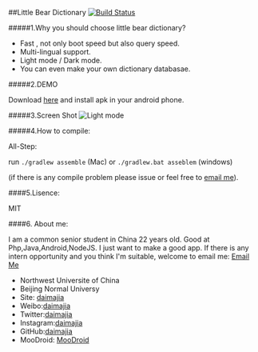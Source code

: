 ##Little Bear Dictionary  [![Build Status](https://travis-ci.org/daimajia/little-bear-dictionary.png?branch=master)](https://travis-ci.org/daimajia/little-bear-dictionary)

#####1.Why you should choose little bear dictionary?

*	Fast , not only boot speed but also query speed.
*	Multi-lingual support.
*	Light mode / Dark mode.
*	You can even make your own dictionary databasae.

#####2.DEMO

Download [here](http://jmp.sh/nTPtYxW) and install apk in your android phone.


#####3.Screen Shot
![Light mode](http://ww2.sinaimg.cn/mw690/610dc034jw1e4ukdj165nj20aa0i5gnq.jpg)  

#####4.How to compile:
	
All-Step:
	
run `./gradlew assemble` (Mac) or `./gradlew.bat asseblem` (windows)
		
(if there is any compile problem please issue or feel free to [email me](mailto:smallbeardict@163.com)).

####5.Lisence:

MIT

####6. About me:
	 
I am a common senior student in China 22 years old. Good at Php,Java,Android,NodeJS. I just want to make a good app. If there is any intern opportunity and you think I'm suitable, welcome to email me:  [Email Me](mailto:smallbeardict@163.com)

*	Northwest Universite of China
*	Beijing Normal Universy
*	Site: [daimajia](http://daimajia.com)
*	Weibo:[daimajia](http://weibo.com/daimajia)
*	Twitter:[daimajia](http://twitter.com/daimajia)
*	Instagram:[daimajia](http://instagram.com/daimajia)
*	GitHub:[daimajia](http://github.com/daimajia)
*	MooDroid: [MooDroid](http://moodroid.com)
